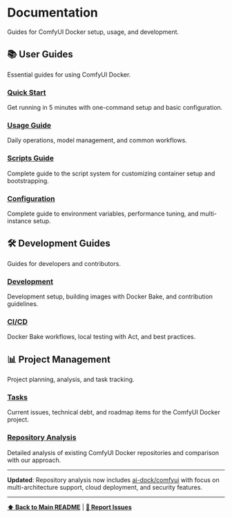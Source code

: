 # Documentation

Guides for ComfyUI Docker setup, usage, and development.

## 📚 User Guides

Essential guides for using ComfyUI Docker.

### [Quick Start](user-guides/quick-start.md)
Get running in 5 minutes with one-command setup and basic configuration.

### [Usage Guide](user-guides/usage.md)
Daily operations, model management, and common workflows.

### [Scripts Guide](user-guides/scripts.md)
Complete guide to the script system for customizing container setup and bootstrapping.

### [Configuration](user-guides/configuration.md)
Complete guide to environment variables, performance tuning, and multi-instance setup.

## 🛠️ Development Guides

Guides for developers and contributors.

### [Development](development-guides/development.md)
Development setup, building images with Docker Bake, and contribution guidelines.

### [CI/CD](development-guides/ci-cd.md)
Docker Bake workflows, local testing with Act, and best practices.

## 📊 Project Management

Project planning, analysis, and task tracking.

### [Tasks](project-management/tasks.md)
Current issues, technical debt, and roadmap items for the ComfyUI Docker project.

### [Repository Analysis](project-management/repository-analysis.md)
Detailed analysis of existing ComfyUI Docker repositories and comparison with our approach.

---

**Updated**: Repository analysis now includes [ai-dock/comfyui](https://github.com/ai-dock/comfyui) with focus on multi-architecture support, cloud deployment, and security features.

---

**[⬆ Back to Main README](../README.md)** | **[🐛 Report Issues](https://github.com/pixeloven/ComfyUI-Docker/issues)** 